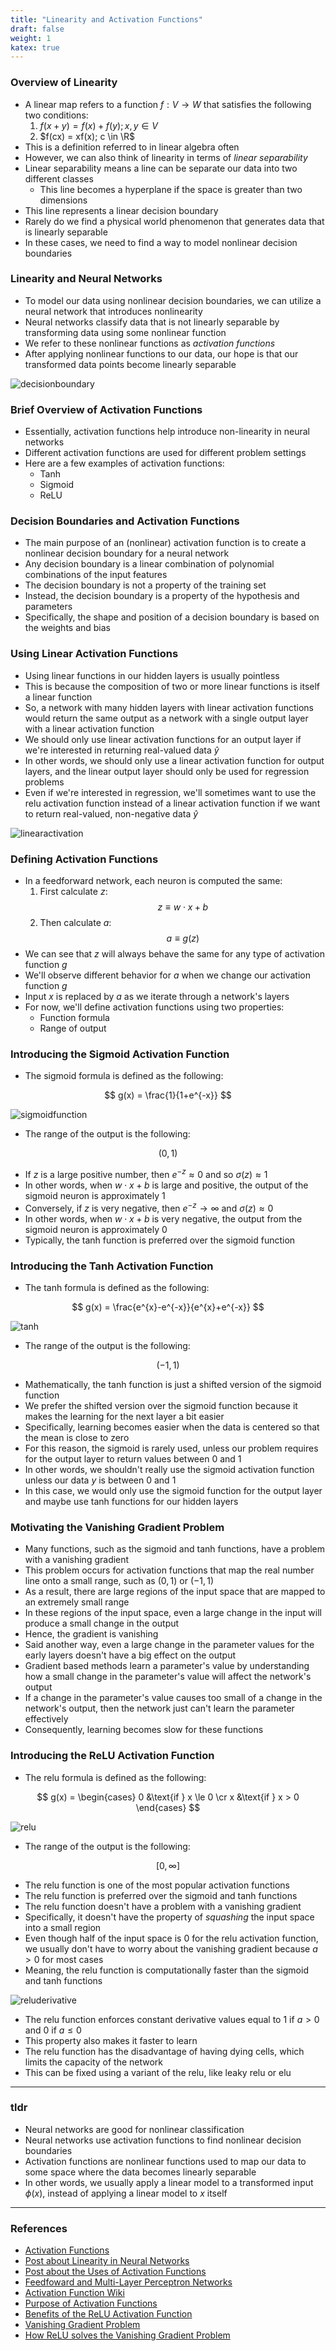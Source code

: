 ```yaml
---
title: "Linearity and Activation Functions"
draft: false
weight: 1
katex: true
---
```


### Overview of Linearity
- A linear map refers to a function $f : V \to W$ that satisfies the following two conditions:
	1. $f(x+y) = f(x) + f(y); x,y \in V$
	2. $f(cx) = xf(x); c \in \R$
- This is a definition referred to in linear algebra often
- However, we can also think of linearity in terms of *linear separability*
- Linear separability means a line can be separate our data into two different classes
	- This line becomes a hyperplane if the space is greater than two dimensions
- This line represents a linear decision boundary
- Rarely do we find a physical world phenomenon that generates data that is linearly separable
- In these cases, we need to find a way to model nonlinear decision boundaries

### Linearity and Neural Networks
- To model our data using nonlinear decision boundaries, we can utilize a neural network that introduces nonlinearity
- Neural networks classify data that is not linearly separable by transforming data using some nonlinear function
- We refer to these nonlinear functions as *activation functions*
- After applying nonlinear functions to our data, our hope is that our transformed data points become linearly separable

![decisionboundary](../../../img/decision_boundary.svg)

### Brief Overview of Activation Functions
- Essentially, activation functions help introduce non-linearity in neural networks
- Different activation functions are used for different problem settings
- Here are a few examples of activation functions:
	- Tanh
	- Sigmoid
	- ReLU

### Decision Boundaries and Activation Functions
- The main purpose of an (nonlinear) activation function is to create a nonlinear decision boundary for a neural network
- Any decision boundary is a linear combination of polynomial combinations of the input features
- The decision boundary is not a property of the training set
- Instead, the decision boundary is a property of the hypothesis and parameters
- Specifically, the shape and position of a decision boundary is based on the weights and bias

### Using Linear Activation Functions
- Using linear functions in our hidden layers is usually pointless
- This is because the composition of two or more linear functions is itself a linear function
- So, a network with many hidden layers with linear activation functions would return the same output as a network with a single output layer with a linear activation function
- We should only use linear activation functions for an output layer if we're interested in returning real-valued data $\hat{y}$
- In other words, we should only use a linear activation function for output layers, and the linear output layer should only be used for regression problems
- Even if we're interested in regression, we'll sometimes want to use the relu activation function instead of a linear activation function if we want to return real-valued, non-negative data $\hat{y}$

![linearactivation](../../../img/linear_activation.svg)

### Defining Activation Functions
- In a feedforward network, each neuron is computed the same:
	1. First calculate $z$:
	$$
	z \equiv w \cdot x + b
	$$
	2. Then calculate $a$:
	$$
	a \equiv g(z)
	$$
- We can see that $z$ will always behave the same for any type of activation function $g$
- We'll observe different behavior for $a$ when we change our activation function $g$
- Input $x$ is replaced by $a$ as we iterate through a network's layers
- For now, we'll define activation functions using two properties:
	- Function formula
	- Range of output

### Introducing the Sigmoid Activation Function
- The sigmoid formula is defined as the following:

$$
g(x) = \frac{1}{1+e^{-x}}
$$

![sigmoidfunction](../../../img/sigmoid_function.svg)

- The range of the output is the following:

$$
(0,1)
$$

- If $z$ is a large positive number, then $e^{−z} \approx 0$ and so $\sigma(z) \approx 1$
- In other words, when $w \cdot x + b$ is large and positive, the output of the sigmoid neuron is approximately $1$
- Conversely, if $z$ is very negative, then $e^{−z} \to \infty$ and $\sigma(z) \approx 0$
- In other words, when $w \cdot x + b$ is very negative, the output from the sigmoid neuron is approximately $0$
- Typically, the tanh function is preferred over the sigmoid function

### Introducing the Tanh Activation Function
- The tanh formula is defined as the following:

$$
g(x) = \frac{e^{x}-e^{-x}}{e^{x}+e^{-x}}
$$

![tanh](../../../img/tanh.svg)

- The range of the output is the following:

$$
(-1,1)
$$

- Mathematically, the tanh function is just a shifted version of the sigmoid function
- We prefer the shifted version over the sigmoid function because it makes the learning for the next layer a bit easier
- Specifically, learning becomes easier when the data is centered so that the mean is close to zero
- For this reason, the sigmoid is rarely used, unless our problem requires for the output layer to return values between $0$ and $1$
- In other words, we shouldn't really use the sigmoid activation function unless our data $y$ is between $0$ and $1$
- In this case, we would only use the sigmoid function for the output layer and maybe use tanh functions for our hidden layers

### Motivating the Vanishing Gradient Problem
- Many functions, such as the sigmoid and tanh functions, have a problem with a vanishing gradient
- This problem occurs for activation functions that map the real number line onto a small range, such as $(0,1)$ or $(-1,1)$
- As a result, there are large regions of the input space that are mapped to an extremely small range
- In these regions of the input space, even a large change in the input will produce a small change in the output
- Hence, the gradient is vanishing
- Said another way, even a large change in the parameter values for the early layers doesn't have a big effect on the output
- Gradient based methods learn a parameter's value by understanding how a small change in the parameter's value will affect the network's output
- If a change in the parameter's value causes too small of a change in the network's output, then the network just can't learn the parameter effectively
- Consequently, learning becomes slow for these functions

### Introducing the ReLU Activation Function
- The relu formula is defined as the following:

$$
g(x) = \begin{cases} 0 &\text{if } x \le 0 \cr x &\text{if } x > 0 \end{cases}
$$

![relu](../../../img/relu.svg)

- The range of the output is the following:

$$
[0, \infty]
$$

- The relu function is one of the most popular activation functions
- The relu function is preferred over the sigmoid and tanh functions
- The relu function doesn't have a problem with a vanishing gradient
- Specifically, it doesn't have the property of *squashing* the input space into a small region
- Even though half of the input space is $0$ for the relu activation function, we usually don't have to worry about the vanishing gradient because $a>0$ for most cases
- Meaning, the relu function is computationally faster than the sigmoid and tanh functions

![reluderivative](../../../img/derivative_relu.svg)

- The relu function enforces constant derivative values equal to $1$ if $a>0$ and $0$ if $a \le 0$
- This property also makes it faster to learn
- The relu function has the disadvantage of having dying cells, which limits the capacity of the network
- This can be fixed using a variant of the relu, like leaky relu or elu

---

### tldr
- Neural networks are good for nonlinear classification
- Neural networks use activation functions to find nonlinear decision boundaries
- Activation functions are nonlinear functions used to map our data to some space where the data becomes linearly separable
- In other words, we usually apply a linear model to a transformed input $\phi(x)$, instead of applying a linear model to $x$ itself

---

### References
- [Activation Functions](https://www.youtube.com/watch?v=Xvg00QnyaIY&list=PLkDaE6sCZn6Ec-XTbcX1uRg2_u4xOEky0&index=30)
- [Post about Linearity in Neural Networks](https://ai.stackexchange.com/a/5494)
- [Post about the Uses of Activation Functions](https://ai.stackexchange.com/a/5521)
- [Feedfoward and Multi-Layer Perceptron Networks](http://www.deeplearningbook.org/contents/mlp.html)
- [Activation Function Wiki](https://en.wikipedia.org/wiki/Activation_function)
- [Purpose of Activation Functions](https://stats.stackexchange.com/a/236386)
- [Benefits of the ReLU Activation Function](https://stats.stackexchange.com/questions/126238/what-are-the-advantages-of-relu-over-sigmoid-function-in-deep-neural-networks)
- [Vanishing Gradient Problem](https://www.quora.com/What-is-the-vanishing-gradient-problem)
- [How ReLU solves the Vanishing Gradient Problem](https://www.quora.com/How-does-the-ReLu-solve-the-vanishing-gradient-problem)
